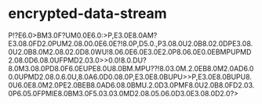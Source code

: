# encrypted-data-stream
P!?E6.0>BM3.0F?UM0.0E6.0:>P,E3.0E8.0AM?E3.08.0FD2.0PUM2.08.00.0E6.0E?!8.0P,D5.0.,P3.08.0U2.0B8.02.0DPE3.08.0U2.0B8.0M2.08.02.0D8.0WU!8.06.0E6.0E3.0E2.0P8.06.0E0.0EBMPUPMD2.08.0D6.08.0UFPMD2.03.0>>0.0!8.0.DU?8.0M3.08.0PD8.0F6.0EUPE8.0U8.0BM.MPU??!8.03.0M.2.0EB8.0M2.0AD6.00.0UPMD2.08.0.6.0U,8.0A6.0D0.08.0P,E3.0E8.0BUPU>>P,E3.0E8.0BUPU8.0U6.0E8.0M2.0PE2.0BEB8.0AD6.08.0BMU.2.0D3.0PMF8.0U2.0B8.0FD2.03.0P6.05.0FPMIE8.0BM3.0F5.03.03.0MD2.08.05.06.0D3.0E3.08.0D2.0?>
